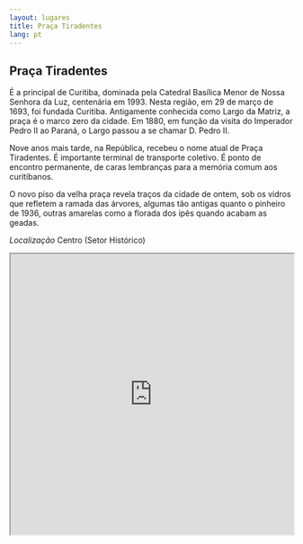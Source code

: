 ```yaml
---
layout: lugares
title: Praça Tiradentes
lang: pt
---
```


## Praça Tiradentes

É a principal de Curitiba, dominada pela Catedral Basílica Menor de Nossa Senhora da Luz, centenária em 1993. Nesta região, em 29 de março de 1693, foi fundada Curitiba. Antigamente conhecida como Largo da Matriz, a praça é o marco zero da cidade. Em 1880, em função da visita do Imperador Pedro II ao Paraná, o Largo passou a se chamar D. Pedro II.

Nove anos mais tarde, na República, recebeu o nome atual de Praça Tiradentes. É importante terminal de transporte coletivo. É ponto de encontro permanente, de caras lembranças para a memória comum aos curitibanos.

O novo piso da velha praça revela traços da cidade de ontem, sob os vidros que refletem a ramada das árvores, algumas tão antigas quanto o pinheiro de 1936, outras amarelas como a florada dos ipês quando acabam as geadas.


*Localização*
Centro (Setor Histórico)

<iframe style="width:100%; height:500px;" src="https://a.tiles.mapbox.com/v4/nolram.iml9pgaf/attribution,zoompan,zoomwheel,geocoder,share.html?access_token=pk.eyJ1Ijoibm9scmFtIiwiYSI6ImxwQndGSTQifQ.CiUt2RoqzvarItHA-wtPag"></iframe>
